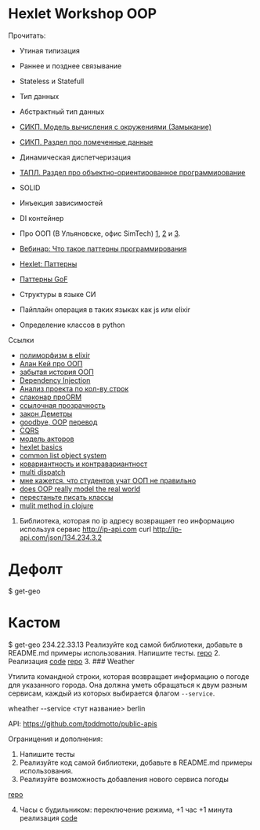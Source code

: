 # Hexlet Workshop OOP

Прочитать:

* Утиная типизация
* Раннее и позднее связывание
* Stateless и Statefull
* Тип данных
* Абстрактный тип данных
* [СИКП. Модель вычисления с окружениями (Замыкание)](https://mitpress.mit.edu/sites/default/files/sicp/index.html)
* [СИКП. Раздел про помеченные данные](https://mitpress.mit.edu/sites/default/files/sicp/index.html)
* Динамическая диспетчеризация
* [ТАПЛ. Раздел про объектно-ориентированное программирование](https://www.cis.upenn.edu/~bcpierce/tapl/)
* SOLID
* Инъекция зависимостей
* DI контейнер
* Про ООП (В Ульяновске, офис SimTech) [1](https://www.youtube.com/watch?v=4NeMSdX5OwM), [2](https://www.youtube.com/watch?v=sLhtWKqyKbM) и [3](https://www.youtube.com/watch?v=tDTeApKhIOc).
* [Вебинар: Что такое паттерны программирования](https://www.youtube.com/watch?v=wX6BBaQZpzE)
* [Hexlet: Паттерны](http://github.com/hexlet/patterns)
* [Паттерны GoF](https://refactoring.guru/design-patterns)

* Структуры в языке СИ
* Пайплайн операция в таких языках как js или elixir
* Определение классов в python


Ссылки

* [полиморфизм в elixir](https://medium.com/elixirlabs/polymorphism-in-elixir-cd0c765b6929)
* [Алан Кей про ООП](https://habr.com/ru/company/hexlet/blog/303754/)
* [забытая история ООП](https://habr.com/ru/company/ruvds/blog/428582/)
* [Dependency Injection](https://www.youtube.com/watch?v=IKD2-MAkXyQ)
* [Анализ проекта по кол-ву строк](https://github.com/flosse/sloc)
* [слаконар проORM](https://github.com/Hexlet/hexlet-slack-archive/wiki/%D0%92-%D0%B3%D0%BB%D1%83%D0%B1%D1%8C-ORM-(29.04.2018))
* [ссылочная прозрачность](https://ru.wikipedia.org/wiki/%D0%A1%D1%81%D1%8B%D0%BB%D0%BE%D1%87%D0%BD%D0%B0%D1%8F_%D0%BF%D1%80%D0%BE%D0%B7%D1%80%D0%B0%D1%87%D0%BD%D0%BE%D1%81%D1%82%D1%8C)
* [закон Деметры](https://ru.wikipedia.org/wiki/%D0%97%D0%B0%D0%BA%D0%BE%D0%BD_%D0%94%D0%B5%D0%BC%D0%B5%D1%82%D1%80%D1%8B)
* [goodbye, OOP](https://medium.com/@cscalfani/goodbye-object-oriented-programming-a59cda4c0e53) [перевод](https://habr.com/ru/company/mailru/blog/307168/)
* [CQRS](https://ru.wikipedia.org/wiki/CQRS)
* [модель акторов](https://ru.wikipedia.org/wiki/%D0%9C%D0%BE%D0%B4%D0%B5%D0%BB%D1%8C_%D0%B0%D0%BA%D1%82%D0%BE%D1%80%D0%BE%D0%B2)
* [hexlet basics](https://github.com/hexlet-basics/hexlet_basics/blob/master/services/app/lib/hexlet_basics/user.ex)
* [common list object system](https://en.wikipedia.org/wiki/Common_Lisp_Object_System)
* [ковариантность и контравариантност](https://ru.wikipedia.org/wiki/%D0%9A%D0%BE%D0%B2%D0%B0%D1%80%D0%B8%D0%B0%D0%BD%D1%82%D0%BD%D0%BE%D1%81%D1%82%D1%8C_%D0%B8_%D0%BA%D0%BE%D0%BD%D1%82%D1%80%D0%B0%D0%B2%D0%B0%D1%80%D0%B8%D0%B0%D0%BD%D1%82%D0%BD%D0%BE%D1%81%D1%82%D1%8C_(%D0%BF%D1%80%D0%BE%D0%B3%D1%80%D0%B0%D0%BC%D0%BC%D0%B8%D1%80%D0%BE%D0%B2%D0%B0%D0%BD%D0%B8%D0%B5))
* [multi dispatch](https://en.wikipedia.org/wiki/Multiple_dispatch)
* [мне кажется. что студентов учат ООП не правильно](https://habr.com/ru/post/345658/)
* [does OOP really model the real world](https://softwareengineering.stackexchange.com/questions/137994/does-object-oriented-programming-really-model-the-real-world)
* [перестаньте писать классы](https://habr.com/ru/post/140581/)
* [mulit method in clojure](https://clojure.org/reference/multimethods)

1. Библиотека, которая по ip адресу возвращает гео информацию используя сервис http://ip-api.com
curl http://ip-api.com/json/134.234.3.2
# Дефолт
$ get-geo
# Кастом
$ get-geo 234.22.33.13
Реализуйте код самой библиотеки, добавьте в README.md примеры использования.
Напишите тесты.
[repo](https://github.com/eldarik/geo)
2. Реализация [code](https://github.com/mokevnin/oop-workshop-materials/blob/master/pipline/index.ex) [repo](https://github.com/eldarik/workshop_oop/blob/master/second/second.rb)
3. ### Weather

Утилита командной строки, которая возвращает информацию о погоде для указанного города. Она должна
уметь обращаться к двум разным сервисам, каждый из которых выбирается флагом `--service`.

wheather --service <тут название> berlin

API: https://github.com/toddmotto/public-apis

Ограницения и дополнения:

1. Напишите тесты
2. Реализуйте код самой библиотеки, добавьте в README.md примеры использования.
3. Реализуйте возможность добавления нового сервиса погоды

[repo](https://github.com/eldarik/weather)

4. Часы с будильником: переключение режима, +1 час +1 минута
реализация [code](https://github.com/eldarik/workshop_oop/blob/master/clock.rb)
